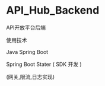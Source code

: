 # API_Hub_Backend
API开放平台后端



使用技术

Java Spring Boot

Spring Boot Stater ( SDK 开发 )

(网关,限流,日志实现)

